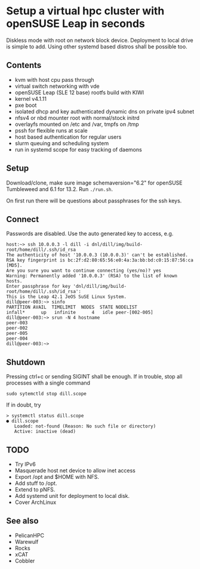 # Setup a virtual hpc cluster with openSUSE Leap in seconds

Diskless mode with root on network block device. Deployment to 
local drive is simple to add. Using other systemd based distros 
shall be possible too.


## Contents

* kvm with host cpu pass through
* virtual switch networking with vde
* openSUSE Leap (SLE 12 base) rootfs build with KIWI
* kernel v4.1.11
* pxe boot
* isolated dhcp and key authenticated dynamic dns on private ipv4 subnet
* nfsv4 or nbd mounter root with normal/stock initrd
* overlayfs mounted on /etc and /var, tmpfs on /tmp
* pssh for flexible runs at scale
* host based authentication for regular users
* slurm queuing and scheduling system
* run in systemd scope for easy tracking of daemons

## Setup

Download/clone, make sure image schemaversion="6.2" for openSUSE Tumbleweed 
and 6.1 for 13.2. Run `./run.sh`.

On first run there will be questions about passphrases for the ssh keys. 


## Connect

Passwords are disabled. Use the auto generated key to access, e.g.

    host:~> ssh 10.0.0.3 -l dill -i dnl/dill/img/build-root/home/dill/.ssh/id_rsa 
    The authenticity of host '10.0.0.3 (10.0.0.3)' can't be established.
    RSA key fingerprint is bc:2f:d2:80:65:56:e0:4a:3a:bb:bd:c0:15:87:56:ca [MD5].
    Are you sure you want to continue connecting (yes/no)? yes
    Warning: Permanently added '10.0.0.3' (RSA) to the list of known hosts.
    Enter passphrase for key 'dnl/dill/img/build-root/home/dill/.ssh/id_rsa': 
    This is the Leap 42.1 JeOS SuSE Linux System.
    dill@peer-003:~> sinfo
    PARTITION AVAIL  TIMELIMIT  NODES  STATE NODELIST
    infall*      up   infinite      4   idle peer-[002-005]
    dill@peer-003:~> srun -N 4 hostname 
    peer-003
    peer-002
    peer-005
    peer-004
    dill@peer-003:~> 


## Shutdown

Pressing ctrl+c or sending SIGINT shall be enough. If in trouble,
stop all processes with a single command

    sudo sytemctld stop dill.scope

If in doubt, try

    > systemctl status dill.scope
    ● dill.scope
       Loaded: not-found (Reason: No such file or directory)
       Active: inactive (dead)


## TODO

* Try IPv6
* Masquerade host net device to allow inet access
* Export /opt and $HOME with NFS.
* Add stuff to /opt.
* Extend to pNFS.
* Add systemd unit for deployment to local disk.
* Cover ArchLinux


## See also

* PelicanHPC
* Warewulf
* Rocks
* xCAT
* Cobbler

